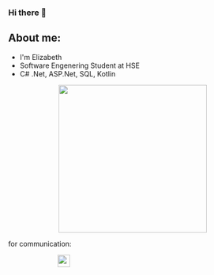 ### Hi there 👋

## About me:
- I'm Elizabeth
- Software Engenering Student at HSE
- C# .Net, ASP.Net, SQL, Kotlin

<p align="center">
  <img src="https://cdn.sanity.io/images/do2rqv0h/production/3356021b2d743e60cb89b0b97196fb2b2b0b44a0-800x800.gif?w=500&fit=max&auto=format" width=300 height=300>
</p>


for communication:    

<a href="https://t.me/vitflare" style="margin-left: 100px;">
  <img src="https://pngicon.ru/file/uploads/telegram.png" width="25" height="25"/>
</a>

